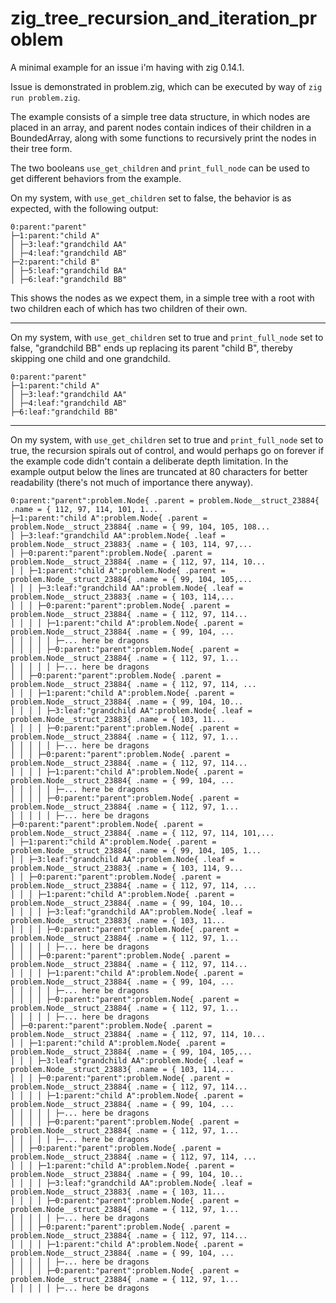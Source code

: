 # zig_tree_recursion_and_iteration_problem
A minimal example for an issue i'm having with zig 0.14.1.

Issue is demonstrated in problem.zig, which can be executed by way of `zig run problem.zig`.

The example consists of a simple tree data structure, in which nodes are placed in an array, and parent nodes contain indices of their children in a BoundedArray, along with some functions to recursively print the nodes in their tree form.


The two booleans `use_get_children` and `print_full_node` can be used to get different behaviors from the example. 

On my system, with `use_get_children` set to false, the behavior is as expected, with the following output:

```
0:parent:"parent"
├─1:parent:"child A"
│ ├─3:leaf:"grandchild AA"
│ ├─4:leaf:"grandchild AB"
├─2:parent:"child B"
│ ├─5:leaf:"grandchild BA"
│ ├─6:leaf:"grandchild BB"
```

This shows the nodes as we expect them, in a simple tree with a root with two children each of which has two children of their own.

---

On my system, with `use_get_children` set to true and `print_full_node` set to false, "grandchild BB" ends up replacing its parent "child B", thereby skipping one child and one grandchild.

```
0:parent:"parent"
├─1:parent:"child A"
│ ├─3:leaf:"grandchild AA"
│ ├─4:leaf:"grandchild AB"
├─6:leaf:"grandchild BB"
```

---

On my system, with `use_get_children` set to true and `print_full_node` set to true, the recursion spirals out of control, and would perhaps go on forever if the example code didn't contain a deliberate depth limitation. In the example output below the lines are truncated at 80 characters for better readability (there's not much of importance there anyway).   

```
0:parent:"parent":problem.Node{ .parent = problem.Node__struct_23884{ .name = { 112, 97, 114, 101, 1...
├─1:parent:"child A":problem.Node{ .parent = problem.Node__struct_23884{ .name = { 99, 104, 105, 108...
│ ├─3:leaf:"grandchild AA":problem.Node{ .leaf = problem.Node__struct_23883{ .name = { 103, 114, 97,...
│ ├─0:parent:"parent":problem.Node{ .parent = problem.Node__struct_23884{ .name = { 112, 97, 114, 10...
│ │ ├─1:parent:"child A":problem.Node{ .parent = problem.Node__struct_23884{ .name = { 99, 104, 105,...
│ │ │ ├─3:leaf:"grandchild AA":problem.Node{ .leaf = problem.Node__struct_23883{ .name = { 103, 114,...
│ │ │ ├─0:parent:"parent":problem.Node{ .parent = problem.Node__struct_23884{ .name = { 112, 97, 114...
│ │ │ │ ├─1:parent:"child A":problem.Node{ .parent = problem.Node__struct_23884{ .name = { 99, 104, ...
│ │ │ │ │ ├─... here be dragons
│ │ │ │ ├─0:parent:"parent":problem.Node{ .parent = problem.Node__struct_23884{ .name = { 112, 97, 1...
│ │ │ │ │ ├─... here be dragons
│ │ ├─0:parent:"parent":problem.Node{ .parent = problem.Node__struct_23884{ .name = { 112, 97, 114, ...
│ │ │ ├─1:parent:"child A":problem.Node{ .parent = problem.Node__struct_23884{ .name = { 99, 104, 10...
│ │ │ │ ├─3:leaf:"grandchild AA":problem.Node{ .leaf = problem.Node__struct_23883{ .name = { 103, 11...
│ │ │ │ ├─0:parent:"parent":problem.Node{ .parent = problem.Node__struct_23884{ .name = { 112, 97, 1...
│ │ │ │ │ ├─... here be dragons
│ │ │ ├─0:parent:"parent":problem.Node{ .parent = problem.Node__struct_23884{ .name = { 112, 97, 114...
│ │ │ │ ├─1:parent:"child A":problem.Node{ .parent = problem.Node__struct_23884{ .name = { 99, 104, ...
│ │ │ │ │ ├─... here be dragons
│ │ │ │ ├─0:parent:"parent":problem.Node{ .parent = problem.Node__struct_23884{ .name = { 112, 97, 1...
│ │ │ │ │ ├─... here be dragons
├─0:parent:"parent":problem.Node{ .parent = problem.Node__struct_23884{ .name = { 112, 97, 114, 101,...
│ ├─1:parent:"child A":problem.Node{ .parent = problem.Node__struct_23884{ .name = { 99, 104, 105, 1...
│ │ ├─3:leaf:"grandchild AA":problem.Node{ .leaf = problem.Node__struct_23883{ .name = { 103, 114, 9...
│ │ ├─0:parent:"parent":problem.Node{ .parent = problem.Node__struct_23884{ .name = { 112, 97, 114, ...
│ │ │ ├─1:parent:"child A":problem.Node{ .parent = problem.Node__struct_23884{ .name = { 99, 104, 10...
│ │ │ │ ├─3:leaf:"grandchild AA":problem.Node{ .leaf = problem.Node__struct_23883{ .name = { 103, 11...
│ │ │ │ ├─0:parent:"parent":problem.Node{ .parent = problem.Node__struct_23884{ .name = { 112, 97, 1...
│ │ │ │ │ ├─... here be dragons
│ │ │ ├─0:parent:"parent":problem.Node{ .parent = problem.Node__struct_23884{ .name = { 112, 97, 114...
│ │ │ │ ├─1:parent:"child A":problem.Node{ .parent = problem.Node__struct_23884{ .name = { 99, 104, ...
│ │ │ │ │ ├─... here be dragons
│ │ │ │ ├─0:parent:"parent":problem.Node{ .parent = problem.Node__struct_23884{ .name = { 112, 97, 1...
│ │ │ │ │ ├─... here be dragons
│ ├─0:parent:"parent":problem.Node{ .parent = problem.Node__struct_23884{ .name = { 112, 97, 114, 10...
│ │ ├─1:parent:"child A":problem.Node{ .parent = problem.Node__struct_23884{ .name = { 99, 104, 105,...
│ │ │ ├─3:leaf:"grandchild AA":problem.Node{ .leaf = problem.Node__struct_23883{ .name = { 103, 114,...
│ │ │ ├─0:parent:"parent":problem.Node{ .parent = problem.Node__struct_23884{ .name = { 112, 97, 114...
│ │ │ │ ├─1:parent:"child A":problem.Node{ .parent = problem.Node__struct_23884{ .name = { 99, 104, ...
│ │ │ │ │ ├─... here be dragons
│ │ │ │ ├─0:parent:"parent":problem.Node{ .parent = problem.Node__struct_23884{ .name = { 112, 97, 1...
│ │ │ │ │ ├─... here be dragons
│ │ ├─0:parent:"parent":problem.Node{ .parent = problem.Node__struct_23884{ .name = { 112, 97, 114, ...
│ │ │ ├─1:parent:"child A":problem.Node{ .parent = problem.Node__struct_23884{ .name = { 99, 104, 10...
│ │ │ │ ├─3:leaf:"grandchild AA":problem.Node{ .leaf = problem.Node__struct_23883{ .name = { 103, 11...
│ │ │ │ ├─0:parent:"parent":problem.Node{ .parent = problem.Node__struct_23884{ .name = { 112, 97, 1...
│ │ │ │ │ ├─... here be dragons
│ │ │ ├─0:parent:"parent":problem.Node{ .parent = problem.Node__struct_23884{ .name = { 112, 97, 114...
│ │ │ │ ├─1:parent:"child A":problem.Node{ .parent = problem.Node__struct_23884{ .name = { 99, 104, ...
│ │ │ │ │ ├─... here be dragons
│ │ │ │ ├─0:parent:"parent":problem.Node{ .parent = problem.Node__struct_23884{ .name = { 112, 97, 1...
│ │ │ │ │ ├─... here be dragons

```